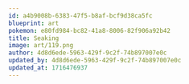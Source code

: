 ```yaml
---
id: a4b9008b-6383-47f5-b8af-bcf9d38ca5fc
blueprint: art
pokemon: e80fd984-bc82-41a8-8006-82f906a92b42
title: Seaking
image: art/119.png
author: 4d8d6ede-5963-429f-9c2f-74b897007e0c
updated_by: 4d8d6ede-5963-429f-9c2f-74b897007e0c
updated_at: 1716476937
---
```

